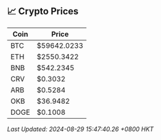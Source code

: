 ## 📈 Crypto Prices

| Coin | Price |
| ---- | ----- |
| BTC | $59642.0233 |
| ETH | $2550.3422 |
| BNB | $542.2345 |
| CRV | $0.3032 |
| ARB | $0.5284 |
| OKB | $36.9482 |
| DOGE | $0.1008 |

_Last Updated: 2024-08-29 15:47:40.26 +0800 HKT_